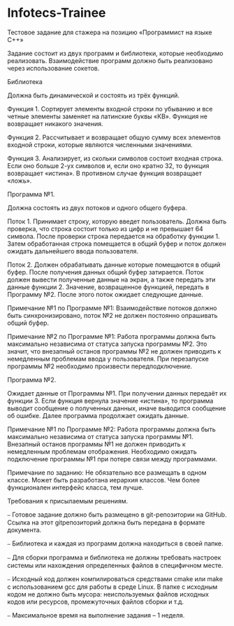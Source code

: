 # Infotecs-Trainee
Тестовое задание для стажера на позицию «Программист на языке C++»

Задание состоит из двух программ и библиотеки, которые необходимо реализовать.
Взаимодействие программ должно быть реализовано через использование сокетов.

Библиотека

Должна быть динамической и состоять из трёх функций.

Функция 1. Сортирует элементы входной строки по убыванию и все четные элементы заменяет на латинские буквы «КВ». Функция не возвращает никакого значения.

Функция 2. Рассчитывает и возвращает общую сумму всех элементов входной строки, которые являются численными значениями.

Функция 3. Анализирует, из скольки символов состоит входная строка. Если оно больше 2-ух символов и, если оно кратно 32, то функция возвращает «истина». В противном случае функция возвращает «ложь».

Программа №1.

Должна состоять из двух потоков и одного общего буфера.

Поток 1. Принимает строку, которую введет пользователь. Должна быть проверка, что строка
состоит только из цифр и не превышает 64 символа. После проверки строка передается на
обработку функции 1. Затем обработанная строка помещается в общий буфер и поток должен
ожидать дальнейшего ввода пользователя.

Поток 2. Должен обрабатывать данные которые помещаются в общий буфер. После получения
данных общий буфер затирается. Поток должен вывести полученные данные на экран, а также
передать эти данные функции 2. Значение, возвращенное функцией, передать в Программу №2.
После этого поток ожидает следующие данные.

Примечание №1 по Программе №1: Взаимодействие потоков должно быть синхронизировано,
поток №2 не должен постоянно опрашивать общий буфер.

Примечание №2 по Программе №1: Работа программы должна быть максимально независима
от статуса запуска программы №2. Это значит, что внезапный останов программы №2 не
должен приводить к немедленным проблемам ввода у пользователя.
При перезапуске программы №2 необходимо произвести передподключение.

Программа №2.

Ожидает данные от Программы №1. При получении данных передаёт их функции 3. Если функция
вернула значение «истина», то программа выводит сообщение о полученных данных, иначе
выводится сообщение об ошибке. Далее программа продолжает ожидать данные.

Примечание №1 по Программе №2: Работа программы должна быть максимально независима
от статуса запуска программы №1. Внезапный останов программы №1 не должен приводить
к немедленным проблемам отображения. Необходимо ожидать подключение программы №1
при потере связи между программами.

Примечание по заданию: Не обязательно все размещать в одном классе. Может быть разработана
иерархия классов. Чем более функционален интерфейс класса, тем лучше.

Требования к присылаемым решениям.

⎯ Готовое задание должно быть размещено в git-репозитории на GitHub. Ссылка на этот gitрепозиторий должна быть передана в формате документа.

⎯ Библиотека и каждая из программ должна находиться в своей папке.

⎯ Для сборки программа и библиотека не должны требовать настроек системы или
нахождения определенных файлов в специфичном месте.

⎯ Исходный код должен компилироваться средствами cmake или make с использованием gcc
для работы в среде Linux. В папке с исходным кодом не должно быть мусора:
неиспользуемых файлов исходных кодов или ресурсов, промежуточных файлов сборки и
т.д.

⎯ Максимальное время на выполнение задания – 1 неделя.

